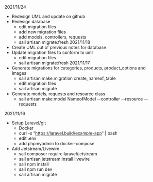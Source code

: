 2021/11/24
- Redesign UML and update on github
- Redesign database
	- edit migration files
	- add new migration files
	- add models, controllers, requests
	- sail artisan migrate:fresh
2021/11/18
- Create UML out of previous notes for database
- Update migration files to conform to uml
	- edit migration files
	- sail artisan migrate:fresh
2021/11/17
- Generate migrations for categories, products, product_options and images
	- sail artisan make:migration create_nameof_table
	- edit migration files
	- sail artisan migrate
- Generate models, requests and resource class 
	- sail artisan make:model NameofModel --controller --resource --requests

2021/11/16
- Setup Laravel/git
	- Docker
	- curl -s "https://laravel.build/example-app" | bash
	- edit .env
	- add phpmyadmin to docker-compose
- Add Jetstream/Livewire
	- sail composer require laravel/jetstream
	- sail artisan jetstream:install livewire
	- sail npm install
	- sail npm run dev
	- sail artisan migrate
